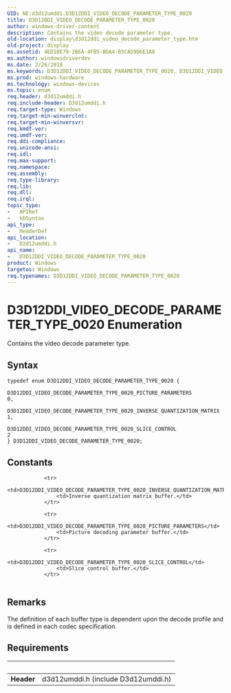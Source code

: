 ```yaml
---
UID: NE:d3d12umddi.D3D12DDI_VIDEO_DECODE_PARAMETER_TYPE_0020
title: D3D12DDI_VIDEO_DECODE_PARAMETER_TYPE_0020
author: windows-driver-content
description: Contains the video decode parameter type.
old-location: display\d3d12ddi_video_decode_parameter_type.htm
old-project: display
ms.assetid: 4ED18E79-2BEA-4FB5-BDA4-B5CA59D6E1A8
ms.author: windowsdriverdev
ms.date: 2/26/2018
ms.keywords: D3D12DDI_VIDEO_DECODE_PARAMETER_TYPE_0020, D3D12DDI_VIDEO_DECODE_PARAMETER_TYPE_0020 enumeration [Display Devices], D3D12DDI_VIDEO_DECODE_PARAMETER_TYPE_0020_INVERSE_QUANTIZATION_MATRIX, D3D12DDI_VIDEO_DECODE_PARAMETER_TYPE_0020_PICTURE_PARAMETERS, D3D12DDI_VIDEO_DECODE_PARAMETER_TYPE_0020_SLICE_CONTROL, d3d12umddi/D3D12DDI_VIDEO_DECODE_PARAMETER_TYPE_0020, d3d12umddi/D3D12DDI_VIDEO_DECODE_PARAMETER_TYPE_0020_INVERSE_QUANTIZATION_MATRIX, d3d12umddi/D3D12DDI_VIDEO_DECODE_PARAMETER_TYPE_0020_PICTURE_PARAMETERS, d3d12umddi/D3D12DDI_VIDEO_DECODE_PARAMETER_TYPE_0020_SLICE_CONTROL, display.d3d12ddi_video_decode_parameter_type
ms.prod: windows-hardware
ms.technology: windows-devices
ms.topic: enum
req.header: d3d12umddi.h
req.include-header: D3d12umddi.h
req.target-type: Windows
req.target-min-winverclnt: 
req.target-min-winversvr: 
req.kmdf-ver: 
req.umdf-ver: 
req.ddi-compliance: 
req.unicode-ansi: 
req.idl: 
req.max-support: 
req.namespace: 
req.assembly: 
req.type-library: 
req.lib: 
req.dll: 
req.irql: 
topic_type:
-	APIRef
-	kbSyntax
api_type:
-	HeaderDef
api_location:
-	D3d12umddi.h
api_name:
-	D3D12DDI_VIDEO_DECODE_PARAMETER_TYPE_0020
product: Windows
targetos: Windows
req.typenames: D3D12DDI_VIDEO_DECODE_PARAMETER_TYPE_0020
---
```


# D3D12DDI_VIDEO_DECODE_PARAMETER_TYPE_0020 Enumeration
Contains the video decode parameter type.

## Syntax
````
typedef enum D3D12DDI_VIDEO_DECODE_PARAMETER_TYPE_0020 { 
  D3D12DDI_VIDEO_DECODE_PARAMETER_TYPE_0020_PICTURE_PARAMETERS           = 0,
  D3D12DDI_VIDEO_DECODE_PARAMETER_TYPE_0020_INVERSE_QUANTIZATION_MATRIX  = 1,
  D3D12DDI_VIDEO_DECODE_PARAMETER_TYPE_0020_SLICE_CONTROL                = 2
} D3D12DDI_VIDEO_DECODE_PARAMETER_TYPE_0020;
````

## Constants

<table>
            
                <tr>
                    <td>D3D12DDI_VIDEO_DECODE_PARAMETER_TYPE_0020_INVERSE_QUANTIZATION_MATRIX</td>
                    <td>Inverse quantization matrix buffer.</td>
                </tr>
            
                <tr>
                    <td>D3D12DDI_VIDEO_DECODE_PARAMETER_TYPE_0020_PICTURE_PARAMETERS</td>
                    <td>Picture decoding parameter buffer.</td>
                </tr>
            
                <tr>
                    <td>D3D12DDI_VIDEO_DECODE_PARAMETER_TYPE_0020_SLICE_CONTROL</td>
                    <td>Slice control buffer.</td>
                </tr>
</table>

## Remarks

The definition of each buffer type is dependent upon the decode profile and is defined in each codec specification.

## Requirements
| &nbsp; | &nbsp; |
| ---- |:---- |
| **Header** | d3d12umddi.h (include D3d12umddi.h) |